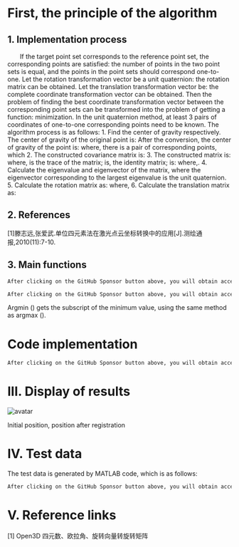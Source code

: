 #  First, the principle of the algorithm 

##  1. Implementation process 

   If the target point set corresponds to the reference point set, the corresponding points are satisfied: the number of points in the two point sets is equal, and the points in the point sets should correspond one-to-one. Let the rotation transformation vector be a unit quaternion: the rotation matrix can be obtained. Let the translation transformation vector be: the complete coordinate transformation vector can be obtained. Then the problem of finding the best coordinate transformation vector between the corresponding point sets can be transformed into the problem of getting a function: minimization. In the unit quaternion method, at least 3 pairs of coordinates of one-to-one corresponding points need to be known. The algorithm process is as follows: 1. Find the center of gravity respectively. The center of gravity of the original point is: After the conversion, the center of gravity of the point is: where, there is a pair of corresponding points, which 2. The constructed covariance matrix is: 3. The constructed matrix is: where, is the trace of the matrix; is, the identity matrix; is: where,. 4. Calculate the eigenvalue and eigenvector of the matrix, where the eigenvector corresponding to the largest eigenvalue is the unit quaternion. 5. Calculate the rotation matrix as: where, 6. Calculate the translation matrix as:  

##  2. References 

 [1]滕志远,张爱武.单位四元素法在激光点云坐标转换中的应用[J].测绘通报,2010(11):7-10.  

##  3. Main functions 

  ```python  
After clicking on the GitHub Sponsor button above, you will obtain access permissions to my private code repository ( https://github.com/slowlon/my_code_bar ) to view this blog code. By searching the code number of this blog, you can find the code you need, code number is: 2024020309574471051
  ```  
  ```python  
After clicking on the GitHub Sponsor button above, you will obtain access permissions to my private code repository ( https://github.com/slowlon/my_code_bar ) to view this blog code. By searching the code number of this blog, you can find the code you need, code number is: 2024020309574471051
  ```  
 Argmin () gets the subscript of the minimum value, using the same method as argmax (). 

#  Code implementation 

  ```python  
After clicking on the GitHub Sponsor button above, you will obtain access permissions to my private code repository ( https://github.com/slowlon/my_code_bar ) to view this blog code. By searching the code number of this blog, you can find the code you need, code number is: 2024020309574471051
  ```  
#  III. Display of results 

 ![avatar]( 88f6044deee446efb814849cfa5c43f0.png) 

 Initial position, position after registration  

#  IV. Test data 

 The test data is generated by MATLAB code, which is as follows: 

  ```python  
After clicking on the GitHub Sponsor button above, you will obtain access permissions to my private code repository ( https://github.com/slowlon/my_code_bar ) to view this blog code. By searching the code number of this blog, you can find the code you need, code number is: 2024020309574471051
  ```  
#  V. Reference links 

 [1] Open3D 四元数、欧拉角、旋转向量转旋转矩阵 


